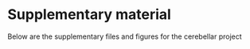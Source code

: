 # Supplementary material

Below are the supplementary files and figures for the cerebellar project


